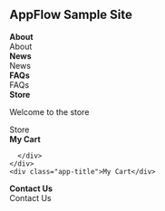 
  
  <script type="text/javascript" src="{{ site.baseurl }}/SampleSite.js"></script>
  <link rel="stylesheet" href="{{ site.baseurl }}/css/SampleSite.css">


<div class="header bg-purple">
<h2 class="bg-gold">AppFlow Sample Site</h2>
</div>
<div class="h-100 w3-flat-peter-river">
<div class="app-tray app-size-auto" id="MainTray">
  <div class="app w3-flat-emerald">
    <div class="app-header app-icon">
      <i class="fa fa-info-circle"></i>
    </div>
    <div class="app-content">
      <div class="row">
        <div class="app-close col-xs-1 p-0">
          <i class="fa fa-arrow-left"></i>
        </div>
        <div class="col-xs-10 p-0"><strong>About</strong></div>
        <div class="col-xs-1 p-0">
          <i class="fa fa-share-alt"></i>
        </div>
      </div>
    </div>
    <div class="app-title">About</div>
  </div>
  
  <div class="app w3-flat-alizarin">
    <div class="app-header app-icon">
      <i class="fa fa-newspaper-o"></i>
    </div>
    <div class="app-content">
      <div class="row">
        <div class="app-close col-xs-1 p-0">
          <i class="fa fa-arrow-left"></i>
        </div>
        <div class="col-xs-10 p-0"><strong>News</strong></div>
        <div class="col-xs-1 p-0">
          <i class="fa fa-share-alt"></i>
        </div>
      </div>
    </div>
    <div class="app-title">News</div>
  </div>
  
  <div class="app w3-flat-wisteria">
    <div class="app-header app-icon">
      <i class="fa fa-question-circle"></i>
    </div>
    <div class="app-content">
      <div class="row">
        <div class="app-close col-xs-1 p-0">
          <i class="fa fa-arrow-left"></i>
        </div>
        <div class="col-xs-10 p-0"><strong>FAQs</strong></div>
        <div class="col-xs-1 p-0">
          <i class="fa fa-share-alt"></i>
        </div>
      </div>
    </div>
    <div class="app-title">FAQs</div>
  </div>
  
  <div class="app w3-flat-turquoise">
    <div class="app-header app-icon">
      <i class="fa fa-shopping-bag"></i>
    </div>
    <div class="app-content">
      <div class="row">
        <div class="app-close col-xs-2 p-0">
          <i class="fa fa-arrow-left"></i>
        </div>
        <div class="col-xs-8 p-0"><strong>Store</strong></div>
        <div class="col-xs-1 p-0">
          <i class="fa fa-shopping-cart open-cart"></i>
        </div>
        <div class="col-xs-1 p-0">
          <i class="fa fa-share-alt"></i>
        </div>
      </div>
      <div class="row h-100 bg-white">
        <p>Welcome to the store</p>
      </div>
    </div>
    <div class="app-title">Store</div>
  </div>
  <div class="app w3-flat-sun-flower" id="cart">
    <div class="app-header app-icon">
      <i class="fa fa-shopping-cart"></i>
    </div>
    <div class="app-content">
      <div class="row">
        <div class="app-close col-xs-1 p-0">
          <i class="fa fa-arrow-left"></i>
        </div>
        <div class="col-xs-10 p-0"><strong>My Cart</strong></div>
        <div class="col-xs-1 p-0">
          <i class="fa fa-share-alt"></i>
        </div>
      </div>
      <div class="row h-100 bg-white">
        
      </div>
    </div>
    <div class="app-title">My Cart</div>
  </div>
  
  <div class="app w3-flat-midnight-blue">
    <div class="app-header app-icon">
      <i class="fa fa-phone"></i>
    </div>
    <div class="app-content">
      <div class="row">
        <div class="app-close col-xs-1 p-0">
          <i class="fa fa-arrow-left"></i>
        </div>
        <div class="col-xs-10 p-0"><strong>Contact Us</strong></div>
        <div class="col-xs-1 p-0">
          <i class="fa fa-share-alt"></i>
        </div>
      </div>
    </div>
    <div class="app-title">Contact Us</div>
  </div>
  
  
</div>
</div>
